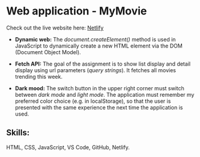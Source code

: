 # Web application - MyMovie


Check out the live website here: [Netlify](https://themovie-db-app.netlify.app/)


- **Dynamic web:** The *document.createElement()* method is used in JavaScript to dynamically create a new HTML element via the DOM (Document Object Model).

- **Fetch API:** The goal of the assignment is to show list display and detail display using url parameters (*query strings*). It fetches all movies trending this week.

- **Dark mood:** The switch button in the upper right corner must switch between *dark mode* and *light mode*. The application must remember my preferred color choice (e.g. in localStorage), so that the user is presented with the same experience the next time the application is used.

## Skills:

HTML, CSS, JavaScript, VS Code, GitHub, Netlify.
